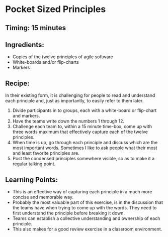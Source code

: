 # Pocket Sized Principles

## Timing: 15 minutes

## Ingredients:

- Copies of the twelve principles of agile software
- White-boards and/or flip-charts
- Markers

## Recipe:

In their existing form, it is challenging for people to read and understand each principle and, just as importantly, to easily refer to them later.

1. Divide participants in to groups, each with a white-board or flip-chart and markers.
1. Have the teams write down the numbers 1 through 12.
1. Challenge each team to, within a 15 minute time-box, come up with three words maximum that effectively capture each of the twelve principles.
1. When time is up, go through each principle and discuss which are the most important words. Sometimes I like to ask people what their most and least favorite principles are.
1. Post the condensed principles somewhere visible, so as to make it a regular talking point.


## Learning Points:
- This is an effective way of capturing each principle in a much more concise and memorable way.
- Probably the most valuable part of this exercise, is in the discussion that the teams have when trying to come up with the words. They need to first understand the principle before breaking it down.
- Teams can establish a collective understanding and ownership of each principle.
- This also makes for a good review exercise in a classroom environment.